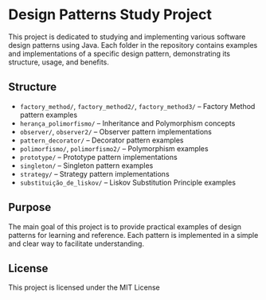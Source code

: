 # Design Patterns Study Project

This project is dedicated to studying and implementing various software design patterns using Java. Each folder in the repository contains examples and implementations of a specific design pattern, demonstrating its structure, usage, and benefits.

## Structure

- `factory_method/`, `factory_method2/`, `factory_method3/` – Factory Method pattern examples
- `herança_polimorfismo/` – Inheritance and Polymorphism concepts
- `observer/`, `observer2/` – Observer pattern implementations
- `pattern_decorator/` – Decorator pattern examples
- `polimorfismo/`, `polimorfismo2/` – Polymorphism examples
- `prototype/` – Prototype pattern implementations
- `singleton/` – Singleton pattern examples
- `strategy/` – Strategy pattern implementations
- `substituição_de_liskov/` – Liskov Substitution Principle examples

## Purpose

The main goal of this project is to provide practical examples of design patterns for learning and reference. Each pattern is implemented in a simple and clear way to facilitate understanding.

## License

This project is licensed under the MIT License
